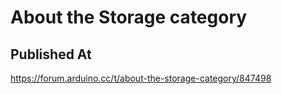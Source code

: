 # About the Storage category

## Published At

https://forum.arduino.cc/t/about-the-storage-category/847498
